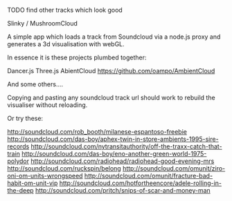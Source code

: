 TODO find other tracks which look good

Slinky / MushroomCloud

A simple app which loads a track from Soundcloud via a node.js proxy and generates a 3d visualisation with webGL.

In essence it is these projects plumbed together:

Dancer.js
Three.js
AbientCloud https://github.com/oampo/AmbientCloud

And some others....

Copying and pasting any soundcloud track url should work to rebuild the visualiser without reloading.

Or try these:

http://soundcloud.com/rob_booth/milanese-espantoso-freebie
http://soundcloud.com/das-boy/aphex-twin-in-store-ambients-1995-sire-records
http://soundcloud.com/nytransitauthority/off-the-traxx-catch-that-train
http://soundcloud.com/das-boy/eno-another-green-world-1975-polydor
http://soundcloud.com/radiohead/radiohead-good-evening-mrs
http://soundcloud.com/ruckspin/belong
http://soundcloud.com/omunit/ziro-oni-om-units-wrongspeed
http://soundcloud.com/omunit/fracture-bad-habit-om-unit-vip
http://soundcloud.com/hotfortheencore/adele-rolling-in-the-deep
http://soundcloud.com/pritch/snips-of-scar-and-money-man

				
				
				
				
				

